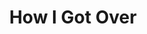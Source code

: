---
layout: default
title: How I Got Over
event: March On Washington
artist: Mahalia Jackson
genre: Gospel hymn
writer: Brewster
producer: Irving Townsend
album: 
label: Columbia / Legacy
country: USA
language: English
duration: '6:37'
released: 1951
soundcloud: https://w.soundcloud.com/player/?url=https%3A//api.soundcloud.com/tracks/582772221&color=%23fffad2&auto_play=false&hide_related=false&show_comments=true&show_user=true&show_reposts=false&show_teaser=true&visual=true
soundcloud-source: https://soundcloud.com/mahalia-jackson-official/how-i-got-over-10
soundcloud-artist: https://soundcloud.com/mahalia-jackson-official
award1: Grammy Award for Best Soul Gospel Performance (by Mahalia Jackson), 1976
award2:
award3:
description1: Mahalia Jackon performed 'How I Got Over' at the March on Washington in front of the 250,000 people.
description: How I Got over was first made famous by Clara Ward, who according to her sister, wrote the song after being racially attacked by a group of white men. Her mother got them to leave by pretendign to be possessed and shouting curses at them.
versions: |
    Clara Ward and the Ward Singers (1950) <br>
    Aretha Franklin (1972) <br>
    Blind Boys of Alabama (2008)
---